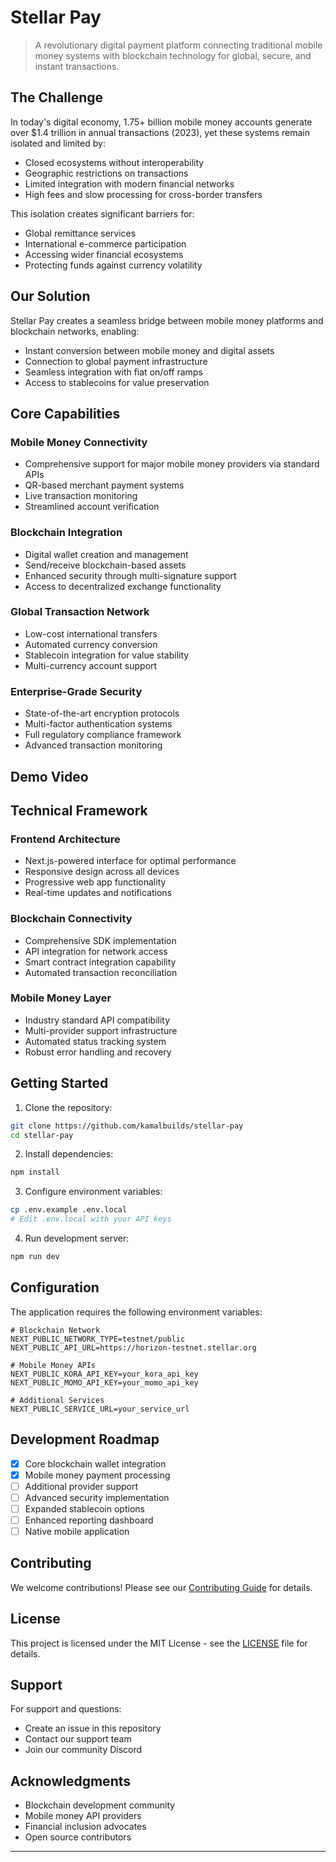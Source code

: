 # Stellar Pay

> A revolutionary digital payment platform connecting traditional mobile money systems with blockchain technology for global, secure, and instant transactions.

## The Challenge

In today's digital economy, 1.75+ billion mobile money accounts generate over $1.4 trillion in annual transactions (2023), yet these systems remain isolated and limited by:
- Closed ecosystems without interoperability
- Geographic restrictions on transactions
- Limited integration with modern financial networks
- High fees and slow processing for cross-border transfers

This isolation creates significant barriers for:

- Global remittance services
- International e-commerce participation
- Accessing wider financial ecosystems
- Protecting funds against currency volatility

## Our Solution

Stellar Pay creates a seamless bridge between mobile money platforms and blockchain networks, enabling:
- Instant conversion between mobile money and digital assets
- Connection to global payment infrastructure
- Seamless integration with fiat on/off ramps
- Access to stablecoins for value preservation

## Core Capabilities

### Mobile Money Connectivity
- Comprehensive support for major mobile money providers via standard APIs
- QR-based merchant payment systems
- Live transaction monitoring
- Streamlined account verification

### Blockchain Integration  
- Digital wallet creation and management
- Send/receive blockchain-based assets
- Enhanced security through multi-signature support
- Access to decentralized exchange functionality

### Global Transaction Network
- Low-cost international transfers
- Automated currency conversion
- Stablecoin integration for value stability
- Multi-currency account support

### Enterprise-Grade Security
- State-of-the-art encryption protocols
- Multi-factor authentication systems
- Full regulatory compliance framework
- Advanced transaction monitoring

## Demo Video

## Technical Framework

### Frontend Architecture
- Next.js-powered interface for optimal performance
- Responsive design across all devices
- Progressive web app functionality
- Real-time updates and notifications

### Blockchain Connectivity
- Comprehensive SDK implementation
- API integration for network access
- Smart contract integration capability
- Automated transaction reconciliation

### Mobile Money Layer
- Industry standard API compatibility
- Multi-provider support infrastructure
- Automated status tracking system
- Robust error handling and recovery

## Getting Started

1. Clone the repository:
```bash
git clone https://github.com/kamalbuilds/stellar-pay
cd stellar-pay
```

2. Install dependencies:
```bash
npm install
```

3. Configure environment variables:
```bash
cp .env.example .env.local
# Edit .env.local with your API keys
```

4. Run development server:
```bash
npm run dev
```

## Configuration

The application requires the following environment variables:

```env
# Blockchain Network
NEXT_PUBLIC_NETWORK_TYPE=testnet/public
NEXT_PUBLIC_API_URL=https://horizon-testnet.stellar.org

# Mobile Money APIs
NEXT_PUBLIC_KORA_API_KEY=your_kora_api_key
NEXT_PUBLIC_MOMO_API_KEY=your_momo_api_key

# Additional Services
NEXT_PUBLIC_SERVICE_URL=your_service_url
```

## Development Roadmap

- [x] Core blockchain wallet integration
- [x] Mobile money payment processing
- [ ] Additional provider support
- [ ] Advanced security implementation
- [ ] Expanded stablecoin options
- [ ] Enhanced reporting dashboard
- [ ] Native mobile application

## Contributing

We welcome contributions! Please see our [Contributing Guide](CONTRIBUTING.md) for details.

## License

This project is licensed under the MIT License - see the [LICENSE](LICENSE) file for details.

## Support

For support and questions:
- Create an issue in this repository
- Contact our support team
- Join our community Discord

## Acknowledgments

- Blockchain development community
- Mobile money API providers
- Financial inclusion advocates
- Open source contributors
---
